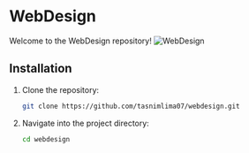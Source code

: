# WebDesign

Welcome to the WebDesign repository!
![WebDesign](https://github.com/yourusername/yourrepository/blob/main/images/webdesign.png)


## Installation

1. Clone the repository:

    ```bash
    git clone https://github.com/tasnimlima07/webdesign.git
    ```

2. Navigate into the project directory:

    ```bash
    cd webdesign
    ```


